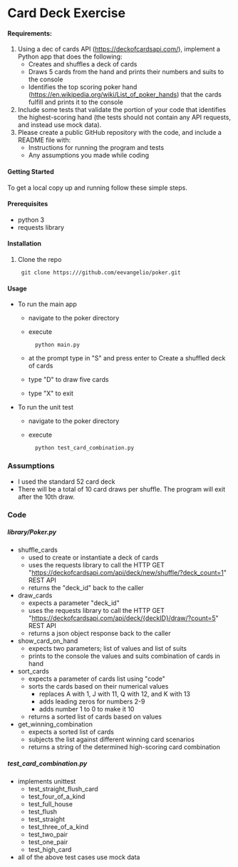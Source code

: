 # Card Deck Exercise

#### Requirements:
1. Using a dec of cards API (https://deckofcardsapi.com/), implement a Python app that does the following:
    - Creates and shuffles a deck of cards 
    - Draws 5 cards from the hand and prints their numbers and suits to the console 
    - Identifies the top scoring poker hand (https://en.wikipedia.org/wiki/List_of_poker_hands) that the cards fulfill and prints it to the console
2. Include some tests that validate the portion of your code that identifies the highest-scoring hand (the tests should not contain any API requests, and instead use mock data).
3. Please create a public GitHub repository with the code, and include a README file with:
    - Instructions for running the program and tests
    - Any assumptions you made while coding
    
#### Getting Started
To get a local copy up and running follow these simple steps.

#### Prerequisites
- python 3
- requests library

#### Installation
1. Clone the repo

        git clone https:///github.com/eevangelio/poker.git

#### Usage
- To run the main app
    - navigate to the poker directory
    - execute 

            python main.py
        
    - at the prompt type in "S" and press enter to Create a shuffled deck of cards
    - type "D" to draw five cards
    - type "X" to exit
- To run the unit test
    - navigate to the poker directory
    - execute 
    
            python test_card_combination.py

### Assumptions
- I used the standard 52 card deck
- There will be a total of 10 card draws per shuffle. The program will exit after the 10th draw.


### Code
##### library/Poker.py
- shuffle_cards
    - used to create or instantiate a deck of cards
    - uses the requests library to call the HTTP GET "https://deckofcardsapi.com/api/deck/new/shuffle/?deck_count=1" REST API
    - returns the "deck_id" back to the caller
- draw_cards
    - expects a parameter "deck_id"
    - uses the requests library to call the HTTP GET "https://deckofcardsapi.com/api/deck/{deckID}/draw/?count=5" REST API
    - returns a json object response back to the caller
- show_card_on_hand
    - expects two parameters; list of values and list of suits
    - prints to the console the values and suits combination of cards in hand
- sort_cards
    - expects a parameter of cards list using "code"
    - sorts the cards based on their numerical values
        - replaces A with 1, J with 11, Q with 12, and K with 13
        - adds leading zeros for numbers 2-9
        - adds number 1 to 0 to make it 10
    - returns a sorted list of cards based on values
- get_winning_combination
    - expects a sorted list of cards
    - subjects the list against different winning card scenarios
    - returns a string of the determined high-scoring card combination
 
##### test_card_combination.py
- implements unittest
    - test_straight_flush_card
    - test_four_of_a_kind
    - test_full_house
    - test_flush
    - test_straight
    - test_three_of_a_kind
    - test_two_pair
    - test_one_pair
    - test_high_card
 - all of the above test cases use mock data
        
    